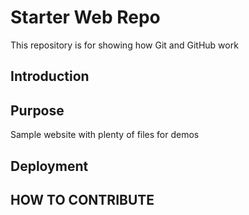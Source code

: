 # Starter Web Repo

This repository is for showing how Git and GitHub work
## Introduction


## Purpose

Sample website with plenty of files for demos

## Deployment


## HOW TO CONTRIBUTE